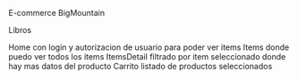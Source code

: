 E-commerce BigMountain

Libros

Home con login y autorizacion de usuario para poder ver items
Items donde puedo ver todos los items
ItemsDetail filtrado por item seleccionado donde hay mas datos del producto
Carrito listado de productos seleccionados
